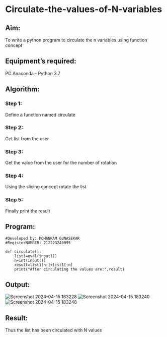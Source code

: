# Circulate-the-values-of-N-variables
## Aim:
To write a python program to circulate the n variables using function concept
## Equipment’s required:
PC
Anaconda - Python 3.7
## Algorithm: 
### Step 1: 
Define a function named circulate
### Step 2: 
Get list from the user
### Step 3: 
Get the value from the user for the number of rotation
### Step 4: 
Using the slicing concept rotate the list
### Step 5: 
Finally print the result
## Program:
```#Program to Circulate n values
#Developed by: MOHANRAM GUNASEKAR
#RegisterNUMBER: 212223240095

def circulate():
    list1=eval(input())
    n=int(input())
    result=list1[n:]+list1[:n]
    print("After circulating the values are:",result)
```
## Output:
![Screenshot 2024-04-15 183228](https://github.com/MohanramGunasekar/Circulate-the-values-of-N-variables/assets/139841812/d28b1d0b-95f8-457a-a340-ee050f9baa20)
![Screenshot 2024-04-15 183240](https://github.com/MohanramGunasekar/Circulate-the-values-of-N-variables/assets/139841812/b4001b17-e0a1-4c4c-8dea-d25d79178a10)
![Screenshot 2024-04-15 183248](https://github.com/MohanramGunasekar/Circulate-the-values-of-N-variables/assets/139841812/12080efd-95a6-4588-be89-28ce8691b087)

## Result:
Thus the list has been circulated with N values
